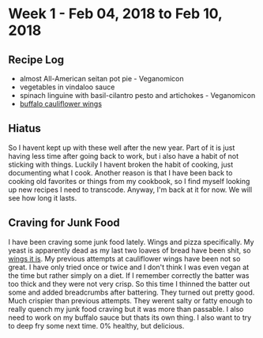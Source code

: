 # Week 1 - Feb 04, 2018 to Feb 10, 2018

## Recipe Log
* almost All-American seitan pot pie - Veganomicon
* vegetables in vindaloo sauce
* spinach linguine with basil-cilantro pesto and artichokes - Veganomicon
* [buffalo cauliflower wings](../../../1-recipes/appetizers/cauliflower_wings.md)

## Hiatus
So I havent kept up with these well after the new year. Part of it is just having less time after going back to work, but i also have a habit of not sticking with things. Luckily I havent broken the habit of cooking, just documenting what I cook. Another reason is that I have been back to cooking old favorites or things from my cookbook, so I find myself looking up new recipes I need to transcode. Anyway, I'm back at it for now. We will see how long it lasts.

## Craving for Junk Food
I have been craving some junk food lately. Wings and pizza specifically. My yeast is apparently dead as my last two loaves of bread have been shit, so [wings it is](../../../1-recipes/appetizers/cauliflower_wings.md). My previous attempts at cauliflower wings have been not so great. I have only tried once or twice and I don't think I was even vegan at the time but rather simply on a diet. If I remember correctly the batter was too thick and they were not very crisp. So this time I thinned the batter out some and added breadcrumbs after battering. They turned out pretty good. Much crispier than previous attempts. They werent salty or fatty enough to really quench my junk food craving but it was more than passable. I also need to work on my buffalo sauce but thats its own thing. I also want to try to deep fry some next time. 0% healthy, but delicious.
